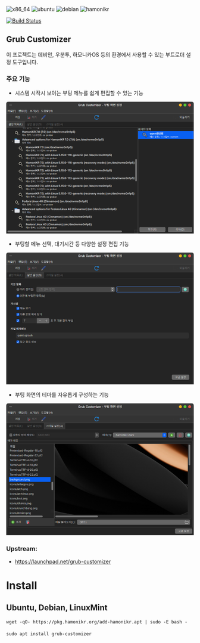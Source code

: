 ![x86_64](https://img.shields.io/badge/amd64-darkblue)
![ubuntu](https://img.shields.io/badge/ubuntu->=22.04-red)
![debian](https://img.shields.io/badge/debian->=11-brown)
![hamonikr](https://img.shields.io/badge/hamonikr->=7-purple)

[![Build Status](https://github.com/hamonikr/nimf/actions/workflows/build.yml/badge.svg?branch=master)](https://github.com/hamonikr/nimf/actions/workflows/build.yml)

## Grub Customizer

이 프로젝트는 데비안, 우분투, 하모니카OS 등의 환경에서 사용할 수 있는 부트로더 설정 도구입니다.

### 주요 기능

* 시스템 시작시 보이는 부팅 메뉴를 쉽게 편집할 수 있는 기능

![app1](./app1.png)

* 부팅할 메뉴 선택, 대기시간 등 다양한 설정 편집 기능

![app2](./app2.png)

* 부팅 화면의 테마를 자유롭게 구성하는 기능

![screenshot](./screenshot.png)

### Upstream:
 * https://launchpad.net/grub-customizer


# Install

## Ubuntu, Debian, LinuxMint

```
wget -qO- https://pkg.hamonikr.org/add-hamonikr.apt | sudo -E bash -

sudo apt install grub-customizer
```